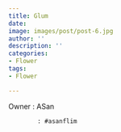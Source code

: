 ```yaml
---
title: Glum
date: 
image: images/post/post-6.jpg
author: ''
description: ''
categories:
- Flower
tags:
- Flower

---
```

Owner : ASan

            : #asanflim